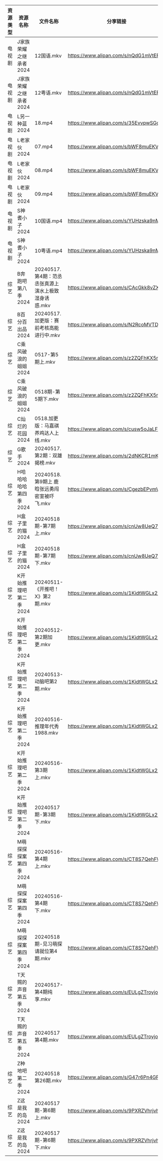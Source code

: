 | 资源类型 | 资源名称          | 文件名称                              | 分享链接                                 | 更新时间                |
| ---- | ------------- | --------------------------------- | ------------------------------------ | ------------------- |
| 电视剧  | J家族荣耀之继承者2024 | 12国语.mkv                          | https://www.alipan.com/s/nQdG1mVtEPN | 2024-05-18 16:05:55 |
| 电视剧  | J家族荣耀之继承者2024 | 12粤语.mkv                          | https://www.alipan.com/s/nQdG1mVtEPN | 2024-05-18 16:05:54 |
| 电视剧  | L另一种蓝2024     | 18.mp4                            | https://www.alipan.com/s/35EvvpwSGdk | 2024-05-18 00:05:46 |
| 电视剧  | L老家伙2024      | 07.mp4                            | https://www.alipan.com/s/bWF8muEKVZh | 2024-05-18 06:00:06 |
| 电视剧  | L老家伙2024      | 08.mp4                            | https://www.alipan.com/s/bWF8muEKVZh | 2024-05-18 06:00:06 |
| 电视剧  | L老家伙2024      | 09.mp4                            | https://www.alipan.com/s/bWF8muEKVZh | 2024-05-18 06:00:05 |
| 电视剧  | S神耆小子2024     | 10国语.mp4                          | https://www.alipan.com/s/YUHzska9nMA | 2024-05-18 00:07:02 |
| 电视剧  | S神耆小子2024     | 10粤语.mp4                          | https://www.alipan.com/s/YUHzska9nMA | 2024-05-18 00:07:02 |
| 综艺   | B奔跑吧第八季2024   | 20240517.第4期：范丞丞张真源上演水上极致湿身诱惑.mkv | https://www.alipan.com/s/CAcGkk8vZXT | 2024-05-18 06:00:18 |
| 综艺   | B百分百出品2024    | 20240517.加更版：赛前考核高能进行中.mkv        | https://www.alipan.com/s/N2RcoMVTDZC | 2024-05-18 06:00:23 |
| 综艺   | C乘风破浪的姐姐2024  | 0517-第5期上.mkv                     | https://www.alipan.com/s/z2ZQFhKX5nR | 2024-05-18 06:00:28 |
| 综艺   | C乘风破浪的姐姐2024  | 0518期-第5期下.mkv                    | https://www.alipan.com/s/z2ZQFhKX5nR | 2024-05-18 16:08:31 |
| 综艺   | C灿烂的花园2024    | 0518.加更版：马嘉祺养鸡达人上线.mkv            | https://www.alipan.com/s/cusw5oJaLFV | 2024-05-18 16:08:37 |
| 综艺   | G歌手2024       | 20240517.第2期：双雄揭榜.mkv             | https://www.alipan.com/s/2dNKCR1mK3D | 2024-05-18 06:00:42 |
| 综艺   | H哈哈哈哈哈第四季2024 | 20240518.第9期上 鹿晗张远勇闯密室被吓飞.mkv     | https://www.alipan.com/s/CgezbEPvmVp | 2024-05-18 16:08:47 |
| 综艺   | H盒子里的猫2024    | 20240518期-第7期上.mkv                | https://www.alipan.com/s/cnUw8UeQ7bS | 2024-05-18 16:08:58 |
| 综艺   | H盒子里的猫2024    | 20240518期-第7期下.mkv                | https://www.alipan.com/s/cnUw8UeQ7bS | 2024-05-18 16:08:58 |
| 综艺   | K开始推理吧第二季2024 | 20240511-《开推吧！X》第2期.mkv           | https://www.alipan.com/s/1KidtWGLx2b | 2024-05-18 06:01:05 |
| 综艺   | K开始推理吧第二季2024 | 20240512-第2期加更.mkv                | https://www.alipan.com/s/1KidtWGLx2b | 2024-05-18 06:01:05 |
| 综艺   | K开始推理吧第二季2024 | 20240513-动脑吧第2期.mkv               | https://www.alipan.com/s/1KidtWGLx2b | 2024-05-18 06:01:04 |
| 综艺   | K开始推理吧第二季2024 | 20240516-推理年代秀1988.mkv            | https://www.alipan.com/s/1KidtWGLx2b | 2024-05-18 06:01:04 |
| 综艺   | K开始推理吧第二季2024 | 20240516-第3期上.mkv                 | https://www.alipan.com/s/1KidtWGLx2b | 2024-05-18 06:01:04 |
| 综艺   | K开始推理吧第二季2024 | 20240517期-第3期下.mkv                | https://www.alipan.com/s/1KidtWGLx2b | 2024-05-18 06:01:03 |
| 综艺   | M萌探探探案第四季2024 | 20240516-第4期上.mkv                 | https://www.alipan.com/s/CT8S7QehFWz | 2024-05-18 06:01:08 |
| 综艺   | M萌探探探案第四季2024 | 20240516-第4期下.mkv                 | https://www.alipan.com/s/CT8S7QehFWz | 2024-05-18 06:01:08 |
| 综艺   | M萌探探探案第四季2024 | 20240518期-见习萌探请就位第4期.mkv          | https://www.alipan.com/s/CT8S7QehFWz | 2024-05-18 16:09:18 |
| 综艺   | T天赐的声音第五季2024 | 20240517-第4期纯享.mkv                | https://www.alipan.com/s/EULgZTroyjo | 2024-05-18 10:16:23 |
| 综艺   | T天赐的声音第五季2024 | 20240517第4期.mkv                   | https://www.alipan.com/s/EULgZTroyjo | 2024-05-18 16:09:55 |
| 综艺   | Z种地吧第二季2024   | 20240518第26期.mkv                  | https://www.alipan.com/s/G47r6Pn4GFV | 2024-05-18 16:10:16 |
| 综艺   | Z这是我的岛2024    | 20240517期-第6期上.mkv                | https://www.alipan.com/s/9PXRZVhrjvh | 2024-05-18 06:01:40 |
| 综艺   | Z这是我的岛2024    | 20240517期-第6期下.mkv                | https://www.alipan.com/s/9PXRZVhrjvh | 2024-05-18 06:01:40 |

